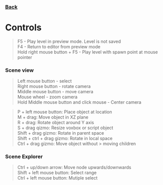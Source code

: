 ### [Back](../README.md)
# Controls
> F5 - Play level in preview mode. Level is not saved  
> F4 - Return to editor from preview mode  
Hold right mouse button + F5 - Play level with spawn point at mouse pointer  


### Scene view
> Left mouse button - select  
> Right mouse button - rotate camera  
> Middle mouse button - move camera  
> Mouse wheel - zoom camera  
> Hold Middle mouse button and click mouse - Center camera

> P + left mouse button: Place object at location  
> M + drag: Move object in XZ plane  
> R + drag: Rotate object around Y axis  
> S + drag qizmo: Resize voxbox or script object  
> Shift + drag gizmo: Rotate in parent space  
> Shift + ctrl + drag gizmo: Rotate in local space  
> Ctrl + drag gizmo: Move object without > moving children

### Scene Explorer
> Ctrl + up/down arrow: Move node upwards/downwards  
> Shift + left mouse button: Select range  
> Ctrl + left mouse button: Mutiple select  